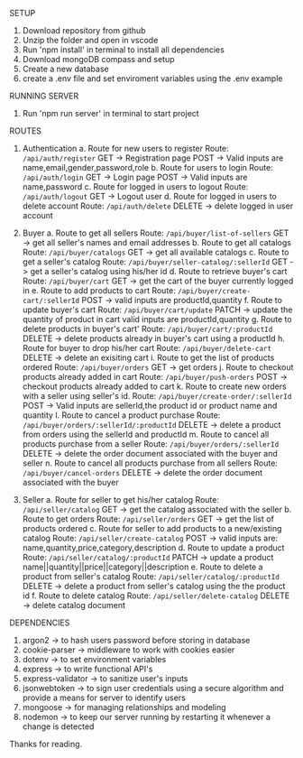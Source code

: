 SETUP

1. Download repository from github
2. Unzip the folder and open in vscode
3. Run 'npm install' in terminal to install all dependencies
4. Download mongoDB compass and setup
5. Create a new database
6. create a .env file and set enviroment variables using the .env example

RUNNING SERVER

1. Run 'npm run server' in terminal to start project

ROUTES

1. Authentication
   a. Route for new users to register
   Route: `/api/auth/register`
   GET -> Registration page
   POST -> Valid inputs are name,email,gender,password,role
   b. Route for users to login
   Route: `/api/auth/login`
   GET -> Login page
   POST -> Valid inputs are name,password
   c. Route for logged in users to logout
   Route: `/api/auth/logout`
   GET -> Logout user
   d. Route for logged in users to delete account
   Route: `/api/auth/delete`
   DELETE -> delete logged in user account

2. Buyer
   a. Route to get all sellers
   Route: `/api/buyer/list-of-sellers`
   GET -> get all seller's names and email addresses
   b. Route to get all catalogs
   Route: `/api/buyer/catalogs`
   GET -> get all available catalogs
   c. Route to get a seller's catalog
   Route: `/api/buyer/seller-catalog/:sellerId`
   GET -> get a seller's catalog using his/her id
   d. Route to retrieve buyer's cart
   Route: `/api/buyer/cart`
   GET -> get the cart of the buyer currently logged in
   e. Route to add products to cart
   Route: `/api/buyer/create-cart/:sellerId`
   POST -> valid inputs are productId,quantity
   f. Route to update buyer's cart
   Route: `/api/buyer/cart/update`
   PATCH -> update the quantity of product in cart
   valid inputs are productId,quantity
   g. Route to delete products in buyer's cart'
   Route: `/api/buyer/cart/:productId`
   DELETE -> delete products already in buyer's cart using a productId
   h. Route for buyer to drop his/her cart
   Route: `/api/buyer/delete-cart`
   DELETE -> delete an exisiting cart
   i. Route to get the list of products ordered
   Route: `/api/buyer/orders`
   GET -> get orders
   j. Route to checkout products already added in cart
   Route: `/api/buyer/push-orders`
   POST -> checkout products already added to cart
   k. Route to create new orders with a seller using seller's id.
   Route: `/api/buyer/create-order/:sellerId`
   POST -> Valid inputs are sellerId,the product id or product name and quantity
   l. Route to cancel a product purchase
   Route: `/api/buyer/orders/:sellerId/:productId`
   DELETE -> delete a product from orders using the sellerId and productId
   m. Route to cancel all products purchase from a seller
   Route: `/api/buyer/orders/:sellerId`
   DELETE -> delete the order document associated with the buyer and seller
   n. Route to cancel all products purchase from all sellers
   Route: `/api/buyer/cancel-orders`
   DELETE -> delete the order document associated with the buyer

3. Seller
   a. Route for seller to get his/her catalog
   Route: `/api/seller/catalog`
   GET -> get the catalog associated with the seller
   b. Route to get orders
   Route: `/api/seller/orders`
   GET -> get the list of products ordered
   c. Route for seller to add products to a new/existing catalog
   Route: `/api/seller/create-catalog`
   POST -> valid inputs are: name,quantity,price,category,description
   d. Route to update a product
   Route: `/api/seller/catalog/:productId`
   PATCH -> update a product name||quantity||price||category||description
   e. Route to delete a product from seller's catalog
   Route: `/api/seller/catalog/:productId`
   DELETE -> delete a product from seller's catalog using the the product id
   f. Route to delete catalog
   Route: `/api/seller/delete-catalog`
   DELETE -> delete catalog document

DEPENDENCIES

1. argon2 -> to hash users password before storing in database
2. cookie-parser -> middleware to work with cookies easier
3. dotenv -> to set environment variables
4. express -> to write functional API's
5. express-validator -> to sanitize user's inputs
6. jsonwebtoken -> to sign user credentials using a secure algorithm and provide a means for server to identify users
7. mongoose -> for managing relationships and modeling
8. nodemon -> to keep our server running by restarting it whenever a change is detected

Thanks for reading.

